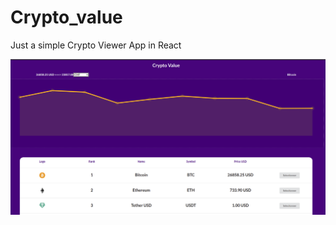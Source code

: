 # Crypto_value

Just a simple Crypto Viewer App in React


![Image of the Website](https://github.com/desdamo/Crypto_value/blob/main/crypto_view.png?raw=true)
